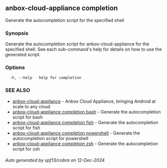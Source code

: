 ## anbox-cloud-appliance completion

Generate the autocompletion script for the specified shell

### Synopsis

Generate the autocompletion script for anbox-cloud-appliance for the specified shell.
See each sub-command's help for details on how to use the generated script.


### Options

```
  -h, --help   help for completion
```

### SEE ALSO

* [anbox-cloud-appliance](anbox-cloud-appliance.md)	 - Anbox Cloud Appliance, bringing Android at scale to any cloud
* [anbox-cloud-appliance completion bash](anbox-cloud-appliance_completion_bash.md)	 - Generate the autocompletion script for bash
* [anbox-cloud-appliance completion fish](anbox-cloud-appliance_completion_fish.md)	 - Generate the autocompletion script for fish
* [anbox-cloud-appliance completion powershell](anbox-cloud-appliance_completion_powershell.md)	 - Generate the autocompletion script for powershell
* [anbox-cloud-appliance completion zsh](anbox-cloud-appliance_completion_zsh.md)	 - Generate the autocompletion script for zsh

###### Auto generated by spf13/cobra on 12-Dec-2024
